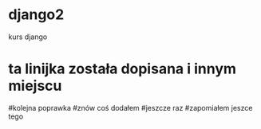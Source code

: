 # django2
kurs django

# ta linijka została dopisana i innym miejscu
#kolejna poprawka
#znów coś dodałem
#jeszcze raz
#zapomiałem jeszce tego 